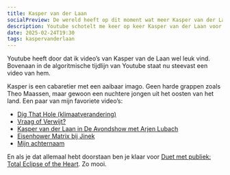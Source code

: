 ```yaml
---
title: Kasper van der Laan
socialPreview: De wereld heeft op dit moment wat meer Kasper van der Laan nodig.
description: Youtube schotelt me keer op keer Kasper van der Laan voor
date: 2025-02-24T19:30
tags: kaspervanderlaan
---
```


Youtube heeft door dat ik video’s van Kasper van de Laan wel leuk vind. Bovenaan in de algoritmische tijdlijn van Youtube staat nu steevast een video van hem.

Kasper is een cabaretier met een aaibaar imago. Geen harde grappen zoals Theo Maassen, maar gewoon een nuchtere jongen uit het oosten van het land. Een paar van mijn favoriete video’s:

- [Dig That Hole (klimaatverandering)](https://www.youtube.com/watch?v=wWGrDoDq3Lw)
- [Vraag of Verwijt?](https://www.youtube.com/watch?v=J1LRUOsRKK4)
- [Kasper van der Laan in De Avondshow met Arjen Lubach](https://www.youtube.com/watch?v=9kAz9Cwp-UQ&t=47s)
- [Eisenhower Matrix bij Jinek](https://www.youtube.com/watch?v=Qd3OepKOucQ)
- [Mijn achternaam](https://www.youtube.com/watch?v=7wFuU8fVxgM)

En als je dat allemaal hebt doorstaan ben je klaar voor [Duet met publiek: Total Eclipse of the Heart](https://www.youtube.com/watch?v=sECHQWwuLYQ). Zo mooi.
